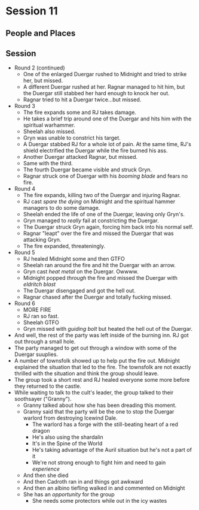 # Session 11
## People and Places
## Session
* Round 2 (continued)
	* One of the enlarged Duergar rushed to Midnight and tried to strike her, but missed.
	* A different Duergar rushed at her. Ragnar managed to hit him, but the Duergar still stabbed her hard enough to knock her out.
	* Ragnar tried to hit a Duergar twice...but missed.
* Round 3
	* The fire expands some and RJ takes damage.
	* He takes a brief trip around one of the Duergar and hits him with the spiritual warhammer.
	* Sheelah also missed.
	* Gryn was unable to constrict his target.
	* A Duergar stabbed RJ for a whole lot of pain. At the same time, RJ's shield electrified the Duergar while the fire burned his ass.
	* Another Duergar attacked Ragnar, but missed.
	* Same with the third.
	* The fourth Duergar became visible and struck Gryn.
	* Ragnar struck one of Duergar with his _booming blade_ and fears no fire.
* Round 4
	* The fire expands, killing two of the Duergar and injuring Ragnar.
	* RJ cast _spare the dying_ on Midnight and the spiritual hammer managers to do some damage.
	* Sheelah ended the life of one of the Duergar, leaving only Gryn's.
	* Gryn managed to _really_ fail at constricting the Duergar.
	* The Duergar struck Gryn again, forcing him back into his normal self.
	* Ragnar "leapt" over the fire and missed the Duergar that was attacking Gryn.
	* The fire expanded, threateningly.
* Round 5
	* RJ healed Midnight some and then GTFO
	* Sheelah ran around the fire and hit the Duergar with an arrow.
	* Gryn cast _heat metal_ on the Duergar. Owwww.
	* Midnight popped _through_ the fire and missed the Duergar with _eldritch blast_
	* The Duergar disengaged and got the hell out.
	* Ragnar chased after the Duergar and totally fucking missed.
* Round 6
	* MORE FIRE
	* RJ ran so fast.
	* Sheelah GTFO
	* Gryn missed with _guiding bolt_ but heated the hell out of the Duergar.
* And well, the rest of the party was left inside of the burning inn. RJ got out through a small hole.
* The party managed to get out through a window with some of the Duergar suuplies.
* A number of townsfolk showed up to help put the fire out. Midnight explained the situation that led to the fire. The townsfolk are not exactly thrilled with the situation and think the group should leave.
* The group took a short rest and RJ healed everyone some more before they returned to the castle.
* While waiting to talk to the cult's leader, the group talked to their soothsayer ("Granny").
	* Granny talked about how she has been dreading this moment.
	* Granny said that the party will be the one to stop the Duergar warlord from destroying Icewind Dale.
		* The warlord has a forge with the still-beating heart of a red dragon
		* He's also using the shardalin
		* It's in the Spine of the World
		* He's taking advantage of the Auril situation but he's not a part of it
		* We're not strong enough to fight him and need to gain _experience_
	* And then she died
	* And then Cadroth ran in and things got awkward
	* And then an albino tiefling walked in and commented on Midnight
	* She has an _opportunity_ for the group
		* She needs some protectors while out in the icy wastes
<!--stackedit_data:
eyJoaXN0b3J5IjpbLTE3NTczMjM1MDUsNDAzMjc0NzMsMTAyND
I4MDIxNywtOTQ1NzY2ODM3LC0yMDMxMTQwMiwtMTg3MzAwMzUy
NCwxMTc3NDUxNjg0LC02NDg3NDY5NzQsMjA4MDU0ODMzNCwtMT
IwOTk1Mzc5OSwtMTg0MTQ2MDM2MCwtMzQ0OTUyMzk2LC0xOTg2
NTY5MDM0LC0xMDMxMDQ3NzU1XX0=
-->